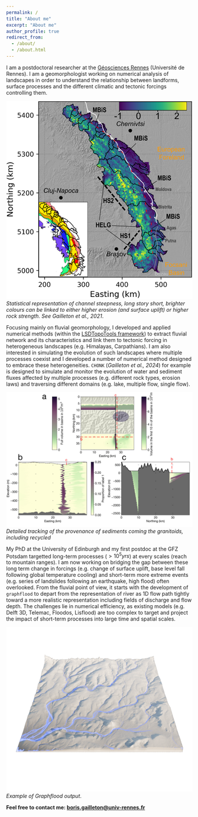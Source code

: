 ```yaml
---
permalink: /
title: "About me"
excerpt: "About me"
author_profile: true
redirect_from: 
  - /about/
  - /about.html
---
```


<!-- **Coming from my [EGU Presentation](https://meetingorganizer.copernicus.org/EGU22/EGU22-3594.html)? [Click here](https://bgailleton.github.io/chonk/) for details about CHONK LEM** -->


I am a postdoctoral researcher at the [Géosciences Rennes](https://geosciences.univ-rennes.fr/demode-defis-de-modelisation) (Université de Rennes). I am a geomorphologist working on numerical analysis of landscapes in order to understand the relationship between landforms, surface processes and the different climatic and tectonic forcings controlling them. 

![alt text](/images/ksn_carp.jpg)
*Statistical representation of channel steepness, long story short, brighter colours can be linked to either higher erosion (and surface uplift) or higher rock strength. See Gailleton et al., 2021*. 

Focusing mainly on fluvial geomorphology, I developed and applied numerical methods (within the [LSDTopoTools framework](https://lsdtopotools.github.io/)) to extract fluvial network and its characteristics and link them to tectonic forcing in heterogeneous landscapes (e.g. Himalayas, Carpathians). I am also interested in simulating the evolution of such landscapes where multiple processes coexist and I developed a number of numerical method designed to embrace these heterogeneities. `CHONK` (_Gailleton et al., 2024_) for example is designed to simulate and monitor the evolution of water and sediment fluxes affected by multiple processes (e.g. different rock types, erosion laws) and traversing different domains (e.g. lake, multiple flow, single flow).

![alt text](/files/CHONK_figure_tracking.jpg)
*Detailed tracking of the provenance of sediments coming the granitoids, including recycled* 

My PhD at the University of Edinburgh and my first postdoc at the GFZ Potsdam targetted long-term processes ($>10^5 yrs$) at every scales (reach to mountain ranges). I am now working on bridging the gap between these long term change in forcings (e.g. change of surface uplift, base level fall following global temperature cooling) and short-term more extreme events (e.g. series of landslides following an earthquake, high flood) often overlooked. From the fluvial point of view, it starts with the development of `graphflood` to depart from the representation of river as 1D flow path tightly toward a more realistic representation including fields of discharge and flow depth. The challenges lie in numerical efficiency, as existing models (e.g. Delft 3D, Telemac, Floodos, Lisflood) are too complex to target and project the impact of short-term processes into large time and spatial scales.


![alt text](/images/GF1.png)
*Example of Graphflood output*. 

<!-- Feel free to have a look on my [Research Projects]https://bgailleton.github.io/Research/) for details! -->

<!-- # Research Softwares

Here is a very brief summary of my ongoing, mature and/or side software projects. Feel free to contact me if any of those is interesting for you, the amount of work I put in each is dependent on my ongoing projects!


## Numerical Modelling

- `CHONK`: a directed cellular-automata frameworks for landscapes evolution. Mixing existing methods with cellular automata brings a whole new world of technical possibilities from solving lakes to tracking or exploring dynamic feedbacks while remining quite instinctive. This frameworks intends to be flexible, modular and fast. A first publication explaining the principle and demonstrating its advantages is getting ready while a full-fledged `c++/python` framework is WIP.

- Other more minor contributions to `fastscape` or `MuddPILE`.

## Topographic Analysis

- [LSDTopoTools](https://lsdtopotools.github.io): I actively worked on the core development of LSDTopoTools, a c++ framework to process topographic analysis for which I developped a lot of tools around the use of Chi coordinate, channel steepness, concavity index, watershed identification or other general-purpose geomorphic algorithm.

- `lsdtopytools`: a python binding of LSDTopoTools bringing a number of its algorithms to interactive python using `xtensor`. I distribute it via a cross-platform `conda` package, hosted by `conda-forge`, to make it easy to use. I will write a small tutorial with explanations on this website in a bit. In the meantime, please check [this repo](https://github.com/LSDtopotools/lsdtt_notebooks/tree/master/lsdtopytools) for instructions and examples.

- A lightweight `python` and web portage of some of these tools via the compilation of a common `c++` core with `pybind11` and `webassembly`. Contact me if interested: I have already a core of function ready to be used, but this is a side project. See [this example page (might be buggy with small screens)](https://bgailleton.github.io/three_test/) for a sneak pic of what it can do.
 -->


**Feel free to contact me: boris.gailleton@univ-rennes.fr**